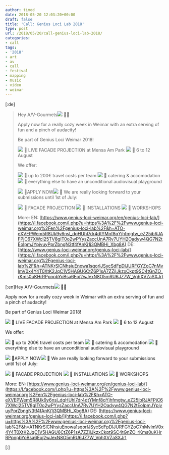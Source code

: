 ```yaml
---
author: timod
date: 2018-05-20 12:03:20+00:00
draft: false
title: 'Call: Genius Loci Lab 2018'
type: post
url: /2018/05/20/call-genius-loci-lab-2018/
categories:
- call
tags:
- '2018'
- art
- av
- call
- festival
- mapping
- music
- video
- weimar
---
```


[:de]

<blockquote>

Hey A/V-Gourmets![](https://static.xx.fbcdn.net/images/emoji.php/v9/f75/2/16/1f468_200d_1f373.png?_nc_eui2=AeGBa1lHgDffjqa8Y4LGvIrfwRYkJdeYCD0MUH0dMFbmFxOo2u7n-NB18sWWtdZNorYXTzhrd6aK4FCOwrSVjS-ZAx7Hvkb2NOJ9KB1X65kyCg)
👨‍🍳

Apply now for a really cozy week in Weimar with an extra serving of fun and a pinch of audacity!

Be part of Genius Loci Weimar 2018!

> 
> 

![](https://static.xx.fbcdn.net/images/emoji.php/v9/f17/2/16/1f36c.png?_nc_eui2=AeFHJLTV9d31SR0DtXJCCPWoW2vI_iR_kw3bRlXaGFk5r9QyGe9NqkAA6lNrvPTY0j65DDPLPCMxVW8PKZhhZOm5DtU7SdAmJqEab8aWxncxWw)
🍬 LIVE FACADE PROJECTION at Mensa Am Park
![](https://static.xx.fbcdn.net/images/emoji.php/v9/f17/2/16/1f36c.png?_nc_eui2=AeFHJLTV9d31SR0DtXJCCPWoW2vI_iR_kw3bRlXaGFk5r9QyGe9NqkAA6lNrvPTY0j65DDPLPCMxVW8PKZhhZOm5DtU7SdAmJqEab8aWxncxWw)
🍬 6 to 12 August

We offer:

![](https://static.xx.fbcdn.net/images/emoji.php/v9/ff2/2/16/1f968.png?_nc_eui2=AeEMEwsreQ3_kQ_NAG1GOk2-1yKy_1vP_xnDvJf7Wwym1oEycevmmjgG01MszZP1f79_y6LB0qstL0_gatUZkYLahZB6iD-qjRbx_lmVoWfpNw)
🥨 up to 200€ travel costs per team
![](https://static.xx.fbcdn.net/images/emoji.php/v9/ff2/2/16/1f968.png?_nc_eui2=AeEMEwsreQ3_kQ_NAG1GOk2-1yKy_1vP_xnDvJf7Wwym1oEycevmmjgG01MszZP1f79_y6LB0qstL0_gatUZkYLahZB6iD-qjRbx_lmVoWfpNw)
🥨 catering & accomodation
![](https://static.xx.fbcdn.net/images/emoji.php/v9/ff2/2/16/1f968.png?_nc_eui2=AeEMEwsreQ3_kQ_NAG1GOk2-1yKy_1vP_xnDvJf7Wwym1oEycevmmjgG01MszZP1f79_y6LB0qstL0_gatUZkYLahZB6iD-qjRbx_lmVoWfpNw)
🥨 everything else to have an unconditional audiovisual playground

![](https://static.xx.fbcdn.net/images/emoji.php/v9/fb8/2/16/1f37e.png?_nc_eui2=AeGB2lHF1SJO6ypB2bCr7eYiCDrccSoz8uvEdSu5cx2UzNTw2jKLi5mx5HdxEQKXrpQ5d4U52aWA12vH0Y0ctEyC7qQTOJ1BBNinUEA0qVQMYw)
🍾APPLY NOW![](https://static.xx.fbcdn.net/images/emoji.php/v9/fb8/2/16/1f37e.png?_nc_eui2=AeGB2lHF1SJO6ypB2bCr7eYiCDrccSoz8uvEdSu5cx2UzNTw2jKLi5mx5HdxEQKXrpQ5d4U52aWA12vH0Y0ctEyC7qQTOJ1BBNinUEA0qVQMYw)
🍾
We are really looking forward to your submissions until 1st of July:

![](https://static.xx.fbcdn.net/images/emoji.php/v9/f39/2/16/1f37f.png?_nc_eui2=AeHfwD9KaKQLgHKSq4u_qarva-WwOinShprh2Q1kcLNhod8uPkFc9EQ_l-h-qjgOIPSoWDCOLZeRqhbkEsx-kmGrd8U4YLPhwgiDkHaq4NNj1w)
🍿 FACADE PROJECTION
![](https://static.xx.fbcdn.net/images/emoji.php/v9/f39/2/16/1f37f.png?_nc_eui2=AeHfwD9KaKQLgHKSq4u_qarva-WwOinShprh2Q1kcLNhod8uPkFc9EQ_l-h-qjgOIPSoWDCOLZeRqhbkEsx-kmGrd8U4YLPhwgiDkHaq4NNj1w)
🍿 INSTALLATIONS
![](https://static.xx.fbcdn.net/images/emoji.php/v9/f39/2/16/1f37f.png?_nc_eui2=AeHfwD9KaKQLgHKSq4u_qarva-WwOinShprh2Q1kcLNhod8uPkFc9EQ_l-h-qjgOIPSoWDCOLZeRqhbkEsx-kmGrd8U4YLPhwgiDkHaq4NNj1w)
🍿 WORKSHOPS

More:
EN: [https://www.genius-loci-weimar.org/en/genius-loci-lab/](https://l.facebook.com/l.php?u=https%3A%2F%2Fwww.genius-loci-weimar.org%2Fen%2Fgenius-loci-lab%2F&h=ATO-eXVEPWem5R8Uk9y6nsl_dqHUhl7dr4dtYMnf8qYjhfmgtw_eZ25ibRJAFPjC67XWcI25TV8gIT0o2wPYysZaccUnA7Rv7UYH2Oadyw4QG7N2tEoIpmJYpjvuyPprZbngN3tf4fAnKj1j3QMBHi_Xbg8A)
DE: [https://www.genius-loci-weimar.org/genius-loci-lab/](https://l.facebook.com/l.php?u=https%3A%2F%2Fwww.genius-loci-weimar.org%2Fgenius-loci-lab%2F&h=ATNKrSlCNhsiuEnowa1sqorlJSycSdFpDlJURFGYZoC7nMvlmV0x4Y4T0XtK2JqC1V5HAGU6CtZ6P1sA7ZZjlJkzxCkpt9SC4tGnZO_rKms0uKHrRPpnpbYoBsa6Eoj2wJexN8O5mRU6JZ7W_VqhXVZaSXJr)


> 
> </blockquote>

[:en]Hey A/V-Gourmets![](https://static.xx.fbcdn.net/images/emoji.php/v9/f75/2/16/1f468_200d_1f373.png?_nc_eui2=AeGBa1lHgDffjqa8Y4LGvIrfwRYkJdeYCD0MUH0dMFbmFxOo2u7n-NB18sWWtdZNorYXTzhrd6aK4FCOwrSVjS-ZAx7Hvkb2NOJ9KB1X65kyCg)
👨‍🍳

Apply now for a really cozy week in Weimar with an extra serving of fun and a pinch of audacity!

Be part of Genius Loci Weimar 2018!




![](https://static.xx.fbcdn.net/images/emoji.php/v9/f17/2/16/1f36c.png?_nc_eui2=AeFHJLTV9d31SR0DtXJCCPWoW2vI_iR_kw3bRlXaGFk5r9QyGe9NqkAA6lNrvPTY0j65DDPLPCMxVW8PKZhhZOm5DtU7SdAmJqEab8aWxncxWw)
🍬 LIVE FACADE PROJECTION at Mensa Am Park
![](https://static.xx.fbcdn.net/images/emoji.php/v9/f17/2/16/1f36c.png?_nc_eui2=AeFHJLTV9d31SR0DtXJCCPWoW2vI_iR_kw3bRlXaGFk5r9QyGe9NqkAA6lNrvPTY0j65DDPLPCMxVW8PKZhhZOm5DtU7SdAmJqEab8aWxncxWw)
🍬 6 to 12 August

We offer:

![](https://static.xx.fbcdn.net/images/emoji.php/v9/ff2/2/16/1f968.png?_nc_eui2=AeEMEwsreQ3_kQ_NAG1GOk2-1yKy_1vP_xnDvJf7Wwym1oEycevmmjgG01MszZP1f79_y6LB0qstL0_gatUZkYLahZB6iD-qjRbx_lmVoWfpNw)
🥨 up to 200€ travel costs per team
![](https://static.xx.fbcdn.net/images/emoji.php/v9/ff2/2/16/1f968.png?_nc_eui2=AeEMEwsreQ3_kQ_NAG1GOk2-1yKy_1vP_xnDvJf7Wwym1oEycevmmjgG01MszZP1f79_y6LB0qstL0_gatUZkYLahZB6iD-qjRbx_lmVoWfpNw)
🥨 catering & accomodation
![](https://static.xx.fbcdn.net/images/emoji.php/v9/ff2/2/16/1f968.png?_nc_eui2=AeEMEwsreQ3_kQ_NAG1GOk2-1yKy_1vP_xnDvJf7Wwym1oEycevmmjgG01MszZP1f79_y6LB0qstL0_gatUZkYLahZB6iD-qjRbx_lmVoWfpNw)
🥨 everything else to have an unconditional audiovisual playground

![](https://static.xx.fbcdn.net/images/emoji.php/v9/fb8/2/16/1f37e.png?_nc_eui2=AeGB2lHF1SJO6ypB2bCr7eYiCDrccSoz8uvEdSu5cx2UzNTw2jKLi5mx5HdxEQKXrpQ5d4U52aWA12vH0Y0ctEyC7qQTOJ1BBNinUEA0qVQMYw)
🍾APPLY NOW![](https://static.xx.fbcdn.net/images/emoji.php/v9/fb8/2/16/1f37e.png?_nc_eui2=AeGB2lHF1SJO6ypB2bCr7eYiCDrccSoz8uvEdSu5cx2UzNTw2jKLi5mx5HdxEQKXrpQ5d4U52aWA12vH0Y0ctEyC7qQTOJ1BBNinUEA0qVQMYw)
🍾
We are really looking forward to your submissions until 1st of July:

![](https://static.xx.fbcdn.net/images/emoji.php/v9/f39/2/16/1f37f.png?_nc_eui2=AeHfwD9KaKQLgHKSq4u_qarva-WwOinShprh2Q1kcLNhod8uPkFc9EQ_l-h-qjgOIPSoWDCOLZeRqhbkEsx-kmGrd8U4YLPhwgiDkHaq4NNj1w)
🍿 FACADE PROJECTION
![](https://static.xx.fbcdn.net/images/emoji.php/v9/f39/2/16/1f37f.png?_nc_eui2=AeHfwD9KaKQLgHKSq4u_qarva-WwOinShprh2Q1kcLNhod8uPkFc9EQ_l-h-qjgOIPSoWDCOLZeRqhbkEsx-kmGrd8U4YLPhwgiDkHaq4NNj1w)
🍿 INSTALLATIONS
![](https://static.xx.fbcdn.net/images/emoji.php/v9/f39/2/16/1f37f.png?_nc_eui2=AeHfwD9KaKQLgHKSq4u_qarva-WwOinShprh2Q1kcLNhod8uPkFc9EQ_l-h-qjgOIPSoWDCOLZeRqhbkEsx-kmGrd8U4YLPhwgiDkHaq4NNj1w)
🍿 WORKSHOPS

More:
EN: [https://www.genius-loci-weimar.org/en/genius-loci-lab/](https://l.facebook.com/l.php?u=https%3A%2F%2Fwww.genius-loci-weimar.org%2Fen%2Fgenius-loci-lab%2F&h=ATO-eXVEPWem5R8Uk9y6nsl_dqHUhl7dr4dtYMnf8qYjhfmgtw_eZ25ibRJAFPjC67XWcI25TV8gIT0o2wPYysZaccUnA7Rv7UYH2Oadyw4QG7N2tEoIpmJYpjvuyPprZbngN3tf4fAnKj1j3QMBHi_Xbg8A)
DE: [https://www.genius-loci-weimar.org/genius-loci-lab/](https://l.facebook.com/l.php?u=https%3A%2F%2Fwww.genius-loci-weimar.org%2Fgenius-loci-lab%2F&h=ATNKrSlCNhsiuEnowa1sqorlJSycSdFpDlJURFGYZoC7nMvlmV0x4Y4T0XtK2JqC1V5HAGU6CtZ6P1sA7ZZjlJkzxCkpt9SC4tGnZO_rKms0uKHrRPpnpbYoBsa6Eoj2wJexN8O5mRU6JZ7W_VqhXVZaSXJr)



[:]
